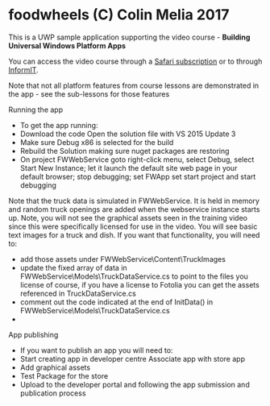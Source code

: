 # foodwheels (C) Colin Melia 2017

This is a UWP sample application supporting the video course - **Building Universal Windows Platform Apps**

You can access the video course through a [Safari subscription](https://colinize.me/learnuwp) or to through [InformIT](http://colinize.me/learnuwpbuy).

Note that not all platform features from course lessons are demonstrated in the app - see the sub-lessons for those features

Running the app
- To get the app running:
- Download the code Open the solution file with VS 2015 Update 3
- Make sure Debug x86 is selected for the build
- Rebuild the Solution making sure nuget packages are restoring
- On project FWWebService goto right-click menu, select Debug, select Start New Instance; let it launch the default site web page in your default browser; stop debugging; set FWApp set start project and start debugging

Note that the truck data is simulated in FWWebService. It is held in memory and random truck openings are added when the webservice instance starts up.
Note, you will not see the graphical assets seen in the training video since this were specifically licensed for use in the video. You will see basic text images for a truck and dish. If you want that functionality, you will need to: 
- add those assets under FWWebService\Content\TruckImages
- update the fixed array of data in FWWebService\Models\TruckDataService.cs to point to the files you license of course, if you have a license to Fotolia you can get the assets referenced in TruckDataService.cs
- comment out the code indicated at the end of InitData() in FWWebService\Models\TruckDataService.cs
- 
App publishing
- If you want to publish an app you will need to: 
- Start creating app in developer centre Associate app with store app
- Add graphical assets
- Test Package for the store 
- Upload to the developer portal and following the app submission and publication process
